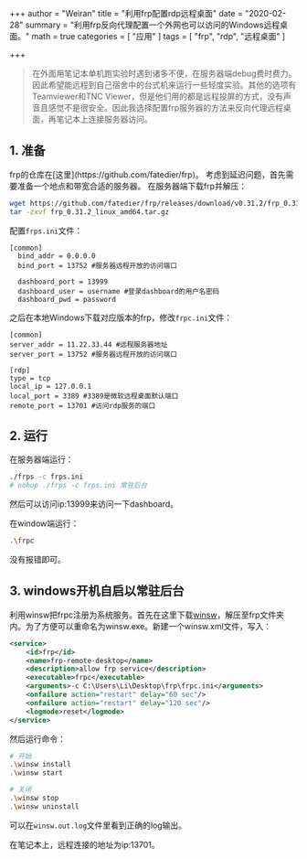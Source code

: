 +++
author = "Weiran"
title = "利用frp配置rdp远程桌面"
date = "2020-02-28"
summary = "利用frp反向代理配置一个外网也可以访问的Windows远程桌面。"
math = true
categories = [
    "应用"
]
tags = [
    "frp",
    "rdp",
    "远程桌面"
]

+++

>在外面用笔记本单机跑实验时遇到诸多不便，在服务器端debug费时费力。因此希望能远程到自己宿舍中的台式机来运行一些轻度实验。其他的选项有Teamviewer和TNC Viewer，但是他们用的都是远程投屏的方式，没有声音且感觉不是很安全。因此我选择配置frp服务器的方法来反向代理远程桌面，再笔记本上连接服务器访问。

<h2>1. 准备</h2>
frp的仓库在[这里](https://github.com/fatedier/frp)。
考虑到延迟问题，首先需要准备一个地点和带宽合适的服务器。
在服务器端下载frp并解压：

```bash
wget https://github.com/fatedier/frp/releases/download/v0.31.2/frp_0.31.2_linux_amd64.tar.gz
tar -zxvf frp_0.31.2_linux_amd64.tar.gz
```

配置`frps.ini`文件：

```
[common]
  bind_addr = 0.0.0.0
  bind_port = 13752 #服务器远程开放的访问端口

  dashboard_port = 13999
  dashboard_user = username #登录dashboard的用户名密码
  dashboard_pwd = password
```

之后在本地Windows下载对应版本的frp，修改`frpc.ini`文件：

```
[common]
server_addr = 11.22.33.44 #远程服务器地址
server_port = 13752 #服务器远程开放的访问端口

[rdp]
type = tcp
local_ip = 127.0.0.1
local_port = 3389 #3389是微软远程桌面默认端口
remote_port = 13701 #访问rdp服务的端口
```

<h2>2. 运行</h2>

在服务器端运行：

```bash
./frps -c frps.ini
# nohup ./frps -c frps.ini 常驻后台
```
然后可以访问ip:13999来访问一下dashboard。

在window端运行：

```bash
.\frpc
```

没有报错即可。

<h2>3. windows开机自启以常驻后台</h2>

利用winsw把frpc注册为系统服务。首先在这里下载[winsw](https://github.com/kohsuke/winsw/releases)，解压至frp文件夹内。为了方便可以重命名为winsw.exe。新建一个winsw.xml文件，写入：

```xml
<service>
    <id>frp</id>
    <name>frp-remote-desktop</name>
    <description>allow frp service</description>
    <executable>frpc</executable>
    <arguments>-c C:\Users\Li\Desktop\frp\frpc.ini</arguments>
    <onfailure action="restart" delay="60 sec"/>
    <onfailure action="restart" delay="120 sec"/>
    <logmode>reset</logmode>
</service>
```

然后运行命令：

```bash
# 开始
.\winsw install
.\winsw start

# 关闭
.\winsw stop
.\winsw uninstall
```

可以在`winsw.out.log`文件里看到正确的log输出。

在笔记本上，远程连接的地址为ip:13701。

